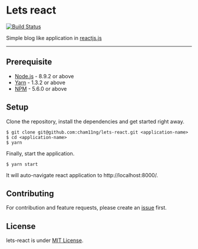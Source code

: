 # Lets react

[![Build Status](https://travis-ci.org/cham11ng/lets-react.svg?branch=master)](https://travis-ci.org/cham11ng/lets-react)

Simple blog like application in [reactjs.js](http://reactjs.com/)

---

## Prerequisite

* [Node.js](https://yarnpkg.com/en/docs/install) - 8.9.2 or above
* [Yarn](https://yarnpkg.com/en/docs/install) - 1.3.2 or above
* [NPM](https://docs.npmjs.com/getting-started/installing-node) - 5.6.0 or above

## Setup

Clone the repository, install the dependencies and get started right away.

    $ git clone git@github.com:cham11ng/lets-react.git <application-name>
    $ cd <application-name>
    $ yarn
    
Finally, start the application.

    $ yarn start

It will auto-navigate react application to http://localhost:8000/.

## Contributing

For contribution and feature requests, please create an [issue](https://github.com/cham11ng/lets-react/issues) first.

## License

lets-react is under [MIT License](LICENSE).